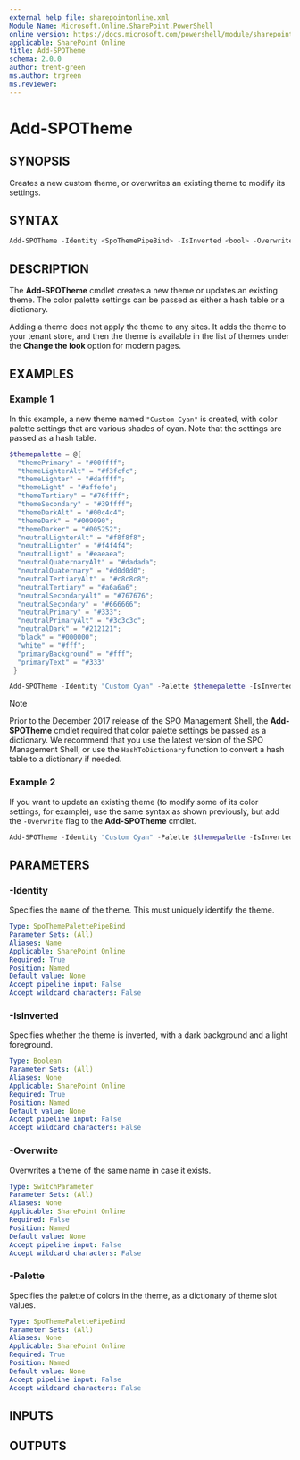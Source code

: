 ```yaml
---
external help file: sharepointonline.xml
Module Name: Microsoft.Online.SharePoint.PowerShell
online version: https://docs.microsoft.com/powershell/module/sharepoint-online/add-spotheme
applicable: SharePoint Online
title: Add-SPOTheme
schema: 2.0.0
author: trent-green
ms.author: trgreen
ms.reviewer:
---
```


# Add-SPOTheme

## SYNOPSIS

Creates a new custom theme, or overwrites an existing theme to modify its settings.

## SYNTAX

```powershell
Add-SPOTheme -Identity <SpoThemePipeBind> -IsInverted <bool> -Overwrite -Palette <SpoThemePalettePipeBind>  [<CommonParameters>]
```

## DESCRIPTION

The **Add-SPOTheme** cmdlet creates a new theme or updates an existing theme. The color palette settings can be passed as either a hash table or a dictionary.

Adding a theme does not apply the theme to any sites. It adds the theme to your tenant store, and then the theme is available in the list of themes under the **Change the look** option for modern pages.

## EXAMPLES

### Example 1

In this example, a new theme named `"Custom Cyan"` is created, with color palette settings that are various shades of cyan. Note that the settings are passed as a hash table.

```powershell
$themepalette = @{
  "themePrimary" = "#00ffff";
  "themeLighterAlt" = "#f3fcfc";
  "themeLighter" = "#daffff";
  "themeLight" = "#affefe";
  "themeTertiary" = "#76ffff";
  "themeSecondary" = "#39ffff";
  "themeDarkAlt" = "#00c4c4";
  "themeDark" = "#009090";
  "themeDarker" = "#005252";
  "neutralLighterAlt" = "#f8f8f8";
  "neutralLighter" = "#f4f4f4";
  "neutralLight" = "#eaeaea";
  "neutralQuaternaryAlt" = "#dadada";
  "neutralQuaternary" = "#d0d0d0";
  "neutralTertiaryAlt" = "#c8c8c8";
  "neutralTertiary" = "#a6a6a6";
  "neutralSecondaryAlt" = "#767676";
  "neutralSecondary" = "#666666";
  "neutralPrimary" = "#333";
  "neutralPrimaryAlt" = "#3c3c3c";
  "neutralDark" = "#212121";
  "black" = "#000000";
  "white" = "#fff";
  "primaryBackground" = "#fff";
  "primaryText" = "#333"
 }

Add-SPOTheme -Identity "Custom Cyan" -Palette $themepalette -IsInverted $false
```

> [!NOTE]
> Prior to the December 2017 release of the SPO Management Shell, the **Add-SPOTheme** cmdlet required that color palette settings be passed as a dictionary. We recommend that you use the latest version of the SPO Management Shell, or use the `HashToDictionary` function to convert a hash table to a dictionary if needed.

### Example 2

If you want to update an existing theme (to modify some of its color settings, for example), use the same syntax as shown previously, but add the `-Overwrite` flag to the **Add-SPOTheme** cmdlet.

```powershell
Add-SPOTheme -Identity "Custom Cyan" -Palette $themepalette -IsInverted $false -Overwrite
```

## PARAMETERS

### -Identity

Specifies the name of the theme. This must uniquely identify the theme. 

```yaml
Type: SpoThemePalettePipeBind
Parameter Sets: (All)
Aliases: Name
Applicable: SharePoint Online
Required: True
Position: Named
Default value: None
Accept pipeline input: False
Accept wildcard characters: False
```

### -IsInverted

Specifies whether the theme is inverted, with a dark background and a light foreground. 

```yaml
Type: Boolean
Parameter Sets: (All)
Aliases: None
Applicable: SharePoint Online
Required: True
Position: Named
Default value: None
Accept pipeline input: False
Accept wildcard characters: False
```

### -Overwrite

Overwrites a theme of the same name in case it exists.

```yaml
Type: SwitchParameter
Parameter Sets: (All)
Aliases: None
Applicable: SharePoint Online
Required: False
Position: Named
Default value: None
Accept pipeline input: False
Accept wildcard characters: False
```

### -Palette

Specifies the palette of colors in the theme, as a dictionary of theme slot values. 

```yaml
Type: SpoThemePalettePipeBind
Parameter Sets: (All)
Aliases: None
Applicable: SharePoint Online
Required: True
Position: Named
Default value: None
Accept pipeline input: False
Accept wildcard characters: False
```

## INPUTS

## OUTPUTS
